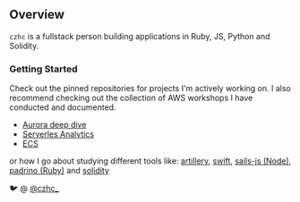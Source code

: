 ## Overview 

`czhc` is a fullstack person building applications in Ruby, JS, Python and Solidity. 

### Getting Started

Check out the pinned repositories for projects I'm actively working on. 
I also recommend checking out the collection of AWS workshops I have conducted and documented. 

* [Aurora deep dive](https://github.com/czhc/aurora-deep-dive)
* [Serverles Analytics](https://github.com/czhc/serverless-datalake-on-aws)
* [ECS](https://github.com/czhc/ecs-lab)

or how I go about studying different tools like: [artillery](https://github.com/czhc/artillery), [swift](https://github.com/czhc/FizzBuzz), [sails-js (Node)](https://github.com/czhc/demo-sails), [padrino (Ruby)](https://github.com/czhc/padrino-exp) and [solidity](https://github.com/czhc/solidity-intro)

🐦 @ [@czhc_](https://www.twitter.com/czhc_)


<!--
**czhc/czhc** is a ✨ _special_ ✨ repository because its `README.md` (this file) appears on your GitHub profile.

Here are some ideas to get you started:

- 🔭 I’m currently working on ...
- 🌱 I’m currently learning ...
- 👯 I’m looking to collaborate on ...
- 🤔 I’m looking for help with ...
- 💬 Ask me about ...
- 📫 How to reach me: ...
- 😄 Pronouns: ...
- ⚡ Fun fact: ...
-->
